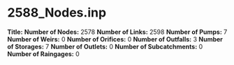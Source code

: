 # 2588_Nodes.inp
**Title:** 
**Number of Nodes:** 2578
**Number of Links:** 2598
**Number of Pumps:** 7
**Number of Weirs:** 0
**Number of Orifices:** 0
**Number of Outfalls:** 3
**Number of Storages:** 7
**Number of Outlets:** 0
**Number of Subcatchments:** 0
**Number of Raingages:** 0
